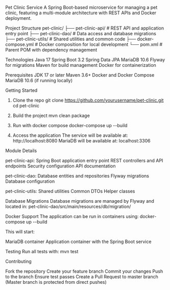 Pet Clinic Service
A Spring Boot-based microservice for managing a pet clinic, featuring a multi-module architecture with REST APIs and Docker deployment.

Project Structure
pet-clinic/
├── pet-clinic-api/        # REST API and application entry point
├── pet-clinic-dao/        # Data access and database migrations
├── pet-clinic-utils/      # Shared utilities and common code
├── docker-compose.yml     # Docker composition for local development
└── pom.xml               # Parent POM with dependency management

Technologies
Java 17
Spring Boot 3.2
Spring Data JPA
MariaDB 10.6
Flyway for migrations
Maven for build management
Docker for containerization

Prerequisites
JDK 17 or later
Maven 3.6+
Docker and Docker Compose
MariaDB 10.6 (if running locally)

Getting Started
1. Clone the repo
   git clone https://github.com/yourusername/pet-clinic.git
   cd pet-clinic

2. Build the project
   mvn clean package

3. Run with docker compose
   docker-compose up --build

4. Access the application
   The service will be available at: http://localhost:8080
   MariaDB will be available at: localhost:3306

Module Details

pet-clinic-api:
Spring Boot application entry point
REST controllers and API endpoints
Security configuration
API documentation

pet-clinic-dao:
Database entities and repositories
Flyway migrations
Database configuration

pet-clinic-utils:
Shared utilities
Common DTOs
Helper classes

Database Migrations
Database migrations are managed by Flyway and located in:
pet-clinic-dao/src/main/resources/db/migration/

Docker Support
The application can be run in containers using:
docker-compose up --build

This will start:

MariaDB container
Application container with the Spring Boot service

Testing
Run all tests with:
mvn test

Contributing

Fork the repository
Create your feature branch
Commit your changes
Push to the branch
Ensure test passes
Create a Pull Request to master branch (Master branch is protected from direct pushes)
